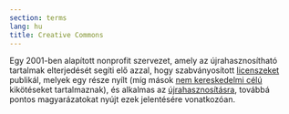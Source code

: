 ```yaml
---
section: terms
lang: hu
title: Creative Commons
---
```



Egy 2001-ben alapított nonprofit szervezet, amely az újrahasznosítható tartalmak elterjedését segíti elő azzal, hogy szabványosított [licenszeket](../licence/) publikál, melyek egy része nyílt (míg mások [nem kereskedelmi célú](../non-commercial/) kikötéseket tartalmaznak), és alkalmas az [újrahasznosításra](../re-use/), továbbá pontos magyarázatokat nyújt ezek jelentésére vonatkozóan.
